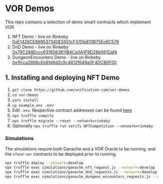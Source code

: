 # VOR Demos

This repo contains a selection of demo smart contracts which implement VOR

1. NFT Demo - live on Rinkeby [0xE1426CE899537340E5551cF37Db813B75Ec6C579](https://rinkeby.etherscan.io/address/0xE1426CE899537340E5551cF37Db813B75Ec6C579#code)
2. DnD Demo - live on Rinkeby [0x79C288Eccc6319563811B4Ca0A1F9D28b561Daf4](https://rinkeby.etherscan.io/address/0x79C288Eccc6319563811B4Ca0A1F9D28b561Daf4#code)
3. DungeonEncounters Demo - live on Rinkeby [0x1fcca2666cEb8fd9d2c9c4612f649a0F4DC80F00](https://rinkeby.etherscan.io/address/0x1fcca2666cEb8fd9d2c9c4612f649a0F4DC80F00#code)

## 1. Installing and deploying NFT Demo

1. `git clone https://github.com/unification-com/vor-demos`
2. `cd vor-demos`
3. `yarn install`
4. `cp example.env .env`
5. Edit `.env`. Respective contract addresses can be found [here](https://vor.unification.io/contracts.html)
6. `npx truffle compile`
7. `npx truffle migrate --reset --network=rinkeby`
8. Optionally `npx truffle run verify NFTCompetition --network=rinkeby`

### Simulations

The simulations require both Ganache and a VOR Oracle to be running, and 
the `xfund-vor` contracts to be deployed prior to running.

```bash
npx truffle deploy --network=develop
npx truffle exec simulations/ganache_nft_request.js --network=develop
npx truffle exec simulations/ganache_dnd_requests.js --network=develop
npx truffle exec simulations/ganache_dungeon_encounters_requests.js --network=develop
```
